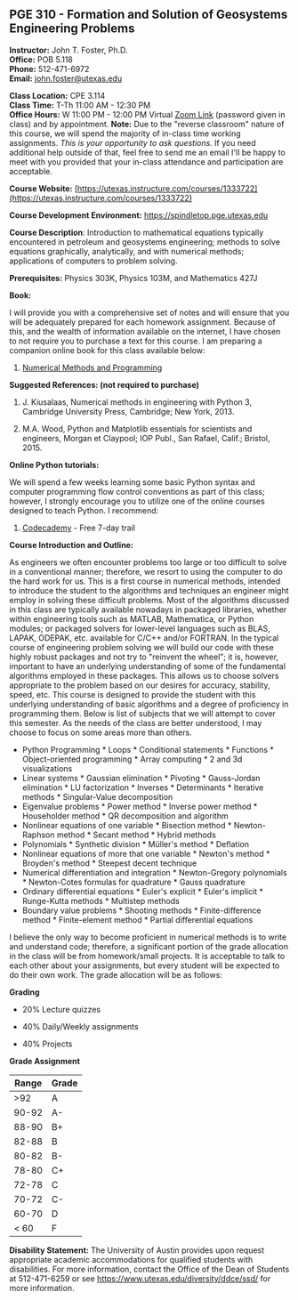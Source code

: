 <!--
.. title: Syllabus
.. slug: index
.. date: 2019-08-28 10:00:00 UTC-05:00
.. template: notitle.tmpl
.. description: PGE 323M - Reservoir Engineering III syllabus page
-->

## PGE 310 - Formation and Solution of Geosystems Engineering Problems


**Instructor:** John T. Foster, Ph.D.  
**Office:** POB 5.118  
**Phone:** 512-471-6972  
**Email:** [john.foster@utexas.edu](mailto:john.foster@.utexas.edu)  

**Class Location:** CPE 3.114  
**Class Time:** T-Th 11:00 AM - 12:30 PM  
**Office Hours:** W 11:00 PM - 12:00 PM Virtual [Zoom Link](https://utexas.zoom.us/my/johntfoster) (password given in class) and by appointment. **Note:**  Due to the "reverse classroom" nature of this course, we will spend the majority of in-class time working assignments.  *This is your opportunity to ask questions.*  If you need additional help outside of that, feel free to send me an email I'll be happy to meet with you provided that your in-class attendance and participation are acceptable.  


**Course Website:** [https://utexas.instructure.com/courses/1333722](https://utexas.instructure.com/courses/1333722)  

**Course Development Environment:** <a href="https://spindletop.pge.utexas.edu" target="_blank">https://spindletop.pge.utexas.edu</a>  

**Course Description**: Introduction to mathematical equations typically encountered in petroleum and geosystems engineering; methods to solve equations graphically, analytically, and with numerical methods; applications of computers to problem solving.   

**Prerequisites:** Physics 303K, Physics 103M, and Mathematics 427J

**Book:** 

I will provide you with a comprehensive set of notes and will ensure that you will be adequately prepared for each homework assignment.  Because of this, and the wealth of information available on the internet, I have chosen to not require you to purchase a text for this course.  I am preparing a companion online book for this class available below:

1. [Numerical Methods and Programming](https://johnfoster.pge.utexas.edu/numerical-methods-book)

**Suggested References: (not required to purchase)**

1. J. Kiusalaas, Numerical methods in engineering with Python 3, Cambridge University Press, Cambridge; New York, 2013.

1. M.A. Wood, Python and Matplotlib essentials for scientists and engineers, Morgan et Claypool; IOP Publ., San Rafael, Calif.; Bristol, 2015.

**Online Python tutorials:**

We will spend a few weeks learning some basic Python syntax and computer programming flow control conventions as part of this class; however, I strongly encourage you to utilize one of the online courses designed to teach Python.  I recommend:

1. [Codecademy](https://www.codecademy.com/catalog/language/python) - Free 7-day trail

**Course Introduction and Outline:**

As engineers we often encounter problems too large or too difficult to solve in a conventional manner;  therefore, we resort to using the computer to do the hard work for us.  This is a first course in numerical methods, intended to introduce the student to the algorithms and techniques an engineer might employ in solving these difficult problems.  Most of the algorithms discussed in this class are typically available nowadays in packaged libraries, whether within engineering tools such as MATLAB, Mathematica,  or Python modules; or packaged solvers for lower-level languages such as BLAS, LAPAK, ODEPAK, etc. available for C/C++ and/or FORTRAN.  In the typical course of engineering problem solving we will build our code with these highly robust packages and  not try to "reinvent the wheel"; it is, however, important to have an underlying understanding of some of the fundamental algorithms employed in these packages.  This allows us to choose solvers appropriate to the problem based on our desires for accuracy, stability, speed, etc.  This course is designed to provide the student with this underlying understanding of basic algorithms and a degree of proficiency in programming them.  Below is list of subjects that we will attempt to cover this semester.  As the needs of the class are better understood, I may choose to focus on some areas more than others.

 * Python Programming
       * Loops
       * Conditional statements
       * Functions
       * Object-oriented programming
       * Array computing
       * 2 and 3d visualizations
 * Linear systems
       * Gaussian elimination
       * Pivoting
       * Gauss-Jordan elimination
       * LU factorization
       * Inverses
       * Determinants
       * Iterative methods
       * Singular-Value decomposition
 * Eigenvalue problems
       * Power method
       * Inverse power method
       * Householder method
       * QR decomposition and algorithm
 * Nonlinear equations of one variable
       * Bisection method
       * Newton-Raphson method
       * Secant method
       * Hybrid methods
 * Polynomials
       * Synthetic division
       * Müller's method
       * Deflation
 * Nonlinear equations of more that one variable
       * Newton's method
       * Broyden's method
       * Steepest decent technique
 * Numerical differentiation and integration
       * Newton-Gregory polynomials
       * Newton-Cotes formulas for quadrature
       * Gauss quadrature
 * Ordinary differential equations
       * Euler's explicit
       * Euler's implicit
       * Runge-Kutta methods
       * Multistep methods
 * Boundary value problems
       * Shooting methods
       * Finite-difference method
       * Finite-element method
       * Partial differential equations

I believe the only way to become proficient in numerical methods is to write and understand code; therefore, a significant portion of the grade allocation in the class will be from homework/small projects.  It is acceptable to talk to each other about your assignments, but every student will be expected to do their own work.  The grade allocation will be as follows:

**Grading**

 * 20% Lecture quizzes

 * 40% Daily/Weekly assignments

 * 40% Projects


**Grade Assignment**

|Range|Grade|
|-|-|
|>92| A  |
|90-92| A-  |
|88-90| B+  |
|82-88| B  |
|80-82| B-  |
|78-80| C+  |
|72-78| C  |
|70-72| C-  |
|60-70| D  |
|< 60| F  |  


**Disability Statement:** The University of Austin provides upon request appropriate academic accommodations for qualified students with disabilities. For more information, contact the Office of the Dean of Students at 512-471-6259 or see <a href="https://www.utexas.edu/diversity/ddce/ssd/" target="_blank">https://www.utexas.edu/diversity/ddce/ssd/</a> for more information.
